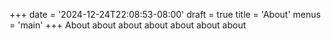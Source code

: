 +++
date = '2024-12-24T22:08:53-08:00'
draft = true
title = 'About'
menus = 'main'
+++
About about about about about about about